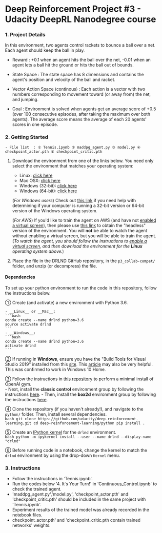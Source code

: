 # Deep Reinforcement Project #3 - Udacity DeepRL Nanodegree course

### 1. Project Details

   In this environment, two agents control rackets to bounce a ball over a net. Each agent should keep the ball in play.
      
   - Reward : +0.1 when an agent hits the ball over the net, -0.01 when an agent lets a ball hit the ground or hits the ball out of bounds.

   - State Space : The state space has 8 dimensions and contains the agent's position and velocity of the ball and racket.

   - Vector Action Space (continous) : Each action is a vector with two numbers corresponding to movement toward (or away from) the net, and jumping.

   - Goal : Environment is solved when agents get an average score of +0.5 (over 100 consecutive episodes, after taking the maximum over both agents).
            The average score means the average of each 20 agents' scores in one episode.
 

### 2. Getting Started

    - File list  : ① Tennis.ipynb ② maddpg_agent.py ③ model.py ④ checkpoint_actor.pth ⑤ checkpoint_critic.pth
1. Download the environment from one of the links below.  You need only select the environment that matches your operating system:
    - Linux: [click here](https://s3-us-west-1.amazonaws.com/udacity-drlnd/P3/Tennis/Tennis_Linux.zip)
    - Mac OSX: [click here](https://s3-us-west-1.amazonaws.com/udacity-drlnd/P3/Tennis/Tennis.app.zip)
    - Windows (32-bit): [click here](https://s3-us-west-1.amazonaws.com/udacity-drlnd/P3/Tennis/Tennis_Windows_x86.zip)
    - Windows (64-bit): [click here](https://s3-us-west-1.amazonaws.com/udacity-drlnd/P3/Tennis/Tennis_Windows_x86_64.zip)
    
    (_For Windows users_) Check out [this link](https://support.microsoft.com/en-us/help/827218/how-to-determine-whether-a-computer-is-running-a-32-bit-version-or-64) if you need help with determining if your computer is running a 32-bit version or 64-bit version of the Windows operating system.

    (_For AWS_) If you'd like to train the agent on AWS (and have not [enabled a virtual screen](https://github.com/Unity-Technologies/ml-agents/blob/master/docs/Training-on-Amazon-Web-Service.md)), then please use [this link](https://s3-us-west-1.amazonaws.com/udacity-drlnd/P3/Tennis/Tennis_Linux_NoVis.zip) to obtain the "headless" version of the environment.  You will **not** be able to watch the agent without enabling a virtual screen, but you will be able to train the agent.  (_To watch the agent, you should follow the instructions to [enable a virtual screen](https://github.com/Unity-Technologies/ml-agents/blob/master/docs/Training-on-Amazon-Web-Service.md), and then download the environment for the **Linux** operating system above._)

2. Place the file in the DRLND GitHub repository, in the `p3_collab-compet/` folder, and unzip (or decompress) the file. 
        
        
#### Dependencies

To set up your python environment to run the code in this repository, follow the instructions below.

① Create (and activate) a new environment with Python 3.6.

	- __Linux__ or __Mac__: 
	```bash
	conda create --name drlnd python=3.6
	source activate drlnd
	```
	- __Windows__: 
	```bash
	conda create --name drlnd python=3.6 
	activate drlnd
	```
	
② If running in **Windows**, ensure you have the "Build Tools for Visual Studio 2019" installed from this [site](https://visualstudio.microsoft.com/downloads/).  This [article](https://towardsdatascience.com/how-to-install-openai-gym-in-a-windows-environment-338969e24d30) may also be very helpful.  This was confirmed to work in Windows 10 Home.  

③ Follow the instructions in [this repository](https://github.com/openai/gym) to perform a minimal install of OpenAI gym.  
	- Next, install the **classic control** environment group by following the instructions [here](https://github.com/openai/gym#classic-control).
	- Then, install the **box2d** environment group by following the instructions [here](https://github.com/openai/gym#box2d).
	
④ Clone the repository (if you haven't already!), and navigate to the `python/` folder.  Then, install several dependencies.  
    ```bash
    git clone https://github.com/udacity/deep-reinforcement-learning.git
    cd deep-reinforcement-learning/python
    pip install .
    ```

⑤ Create an [IPython kernel](http://ipython.readthedocs.io/en/stable/install/kernel_install.html) for the `drlnd` environment.    
    ```bash
    python -m ipykernel install --user --name drlnd --display-name "drlnd"
    ```

⑥ Before running code in a notebook, change the kernel to match the `drlnd` environment by using the drop-down `Kernel` menu. 


### 3. Instructions
   - Follow the instructions in 'Tennis.ipynb'.
   - Run the codes below '4. It's Your Turn!' in 'Continuous_Control.ipynb' to check the trained agent.
   - 'maddpg_agent.py','model.py', 'checkpoint_actor.pth' and 'checkpoint_critic.pth' should be included in the same project with 'Tennis.ipynb'.
   - Experiment results of the trained model was already recorded in the notebook files.
   - checkpoint_actor.pth' and 'checkpoint_critic.pth contain trained networks' weights.
